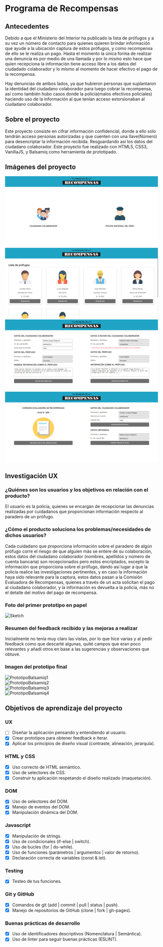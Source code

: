 # Programa de Recompensas

## Antecedentes

Debido a que el Ministerio del Interior ha publicado la lista de prófugos y a su vez un número de contacto para quienes quieren brindar información que ayude a la ubicación captura de estos prófugos, y como recompensa de ello se le realiza un pago. Hasta el momento la única forma de realizar una denuncia es por medio de una llamada y por lo mismo esto hace que quien recepciona la información tiene acceso libre a los datos del ciudadado colaborador y lo mismo al momento de hacer efectivo el pago de la recompensa.

Hay denuncias de ambos lados, ya que hubieron personas que suplantaron la identidad del ciudadano colaborador para luego cobrar la recompensa, así como también hubo casos donde la policía(malos efectivos policiales) haciendo uso de la información al que tenían acceso extorsionaban al ciudadano colaborador.

## Sobre el proyecto

Este proyecto consiste en cifrar información confidencial, donde a ello solo tendrán acceso personas autorizadas y que cuenten con una llave(Número) para desencriptar la información recibida. Resguardando así los datos del ciudadano colaborador. Este proyecto fue realizado con HTML5, CSS3, VanillaJS, y Balsamiq como herramienta de prototipado.

## Imágenes del proyecto

![Vistas 1](images/vista1.png)
![Vistas 2](images/vista2.png)
![Vistas 3](images/vista3.png)
![Vistas 4](images/vista4.png)

## Investigación UX

### ¿Quiénes son los usuarios y los objetivos en relación con el producto?

El usuario es la policía, quienes se encargan de recepcionar las denuncias realizadas por cuidadanos que proporcionan información respecto al paradero de un prófugo.

### ¿Cómo el producto soluciona los problemas/necesidades de dichos usuarios?

Cada cuidadano que proporciona información sobre el paradero de algún prófugo corre el riesgo de que alguien más se entere de su colaboración, estos datos del ciudadano colaborador (nombres, apellidos y número de cuenta bancaria) son recepcionados pero estos encriptados, excepto la información que proporciona sobre el prófugo, dando así lugar a que la policía realice las investigaciones pertinentes, y en caso la información haya sido relevante para la captura, estos datos pasan a la Comisión Evaluadora de Recompensas, quienes a través de un acta solicitan el pago al ciudadano colaborador, y la información es devuelta a la policía, más no el detalle del motivo del pago de recompensa.

### Foto del primer prototipo en papel

![Sketch](images/prototipoPapel.png)

### Resumen del feedback recibido y las mejoras a realizar

Inicialmente no tenía muy claro las vistas, por lo que hice varias y al pedir feedback como que descarté algunas, quité campos que eran poco relevantes y añadí otros en base a las sugerencias y observaciones que obtuve.

### Imagen del prototipo final
  
![PrototipoBalsamiq1](images/prototipoBalsamiq1.png)  
![PrototipoBalsamiq2](images/prototipoBalsamiq2.png)  
![PrototipoBalsamiq3](images/prototipoBalsamiq3.png)  
![PrototipoBalsamiq4](images/prototipoBalsamiq4.png)  
    
## Objetivos de aprendizaje del proyecto

### UX

- [ ] Diseñar la aplicación pensando y entendiendo al usuario.
- [x] Crear prototipos para obtener feedback e iterar.
- [x] Aplicar los principios de diseño visual (contraste, alineación, jerarquía).

### HTML y CSS

- [x] Uso correcto de HTML semántico.
- [x] Uso de selectores de CSS.
- [x] Construir tu aplicación respetando el diseño realizado (maquetación).

### DOM

- [x] Uso de selectores del DOM.
- [x] Manejo de eventos del DOM.
- [x] Manipulación dinámica del DOM.

### Javascript

- [x] Manipulación de strings.
- [x] Uso de condicionales (if-else | switch).
- [x] Uso de bucles (for | do-while).	
- [x] Uso de funciones (parámetros | argumentos | valor de retorno).
- [x] Declaración correcta de variables (const & let).

### Testing

- [x] Testeo de tus funciones.

### Git y GitHub

- [x] Comandos de git (add | commit | pull | status | push).
- [x] Manejo de repositorios de GitHub (clone | fork | gh-pages).

### Buenas prácticas de desarrollo

- [x] Uso de identificadores descriptivos (Nomenclatura | Semántica).
- [x] Uso de linter para seguir buenas prácticas (ESLINT).
